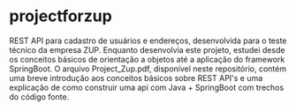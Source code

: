 # projectforzup
REST API para cadastro de usuários e endereços, desenvolvida para o teste técnico da empresa ZUP.
Enquanto desenvolvia este projeto, estudei desde os conceitos básicos de orientação a objetos até
a aplicação do framework SpringBoot. O arquivo Project_Zup.pdf, disponível neste repositório, contém
uma breve introdução aos conceitos básicos sobre REST API's e uma explicação de como construir uma api
com Java + SpringBoot com trechos do código fonte.
